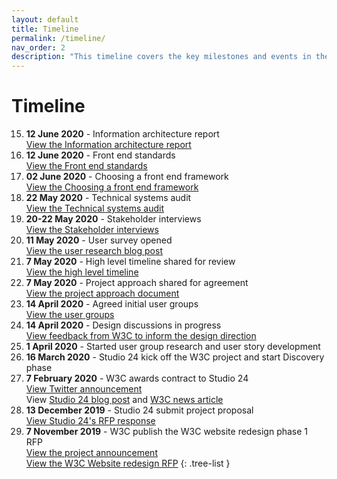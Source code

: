 ```yaml
---
layout: default
title: Timeline
permalink: /timeline/
nav_order: 2
description: "This timeline covers the key milestones and events in the W3C website redesign."
---
```

# Timeline


15. **12 June 2020** - Information architecture report
<br>[View the Information architecture report](https://docs.google.com/document/d/1qVUWoRqMD95LE9z22dP5hPbToKnRugv4jK83L3pXvts/edit#heading=h.9lvctvyvjuuq)
14. **12 June 2020** - Front end standards
<br>[View the Front end standards](/docs/front-end-standards)
13. **02 June 2020** - Choosing a front end framework
<br>[View the Choosing a front end framework](/docs/choosing-front-end-framework)
12. **22 May 2020** - Technical systems audit
<br>[View the Technical systems audit](/docs/technical-systems-audit)
11. **20-22 May 2020** - Stakeholder interviews
<br>[View the Stakeholder interviews](/updates/user-research/)
10. **11 May 2020** - User survey opened  
[View the user research blog post](/updates/user-research/)
9. **7 May 2020** - High level timeline shared for review  
[View the high level timeline](/docs/high-level-timeline/)
8. **7 May 2020** - Project approach shared for agreement  
[View the project approach document](/docs/project-approach/)
7. **14 April 2020** - Agreed initial user groups  
[View the user groups](/docs/user-groups/)
6. **14 April 2020** - Design discussions in progress  
[View feedback from W3C to inform the design direction](/updates/design-survey/) 
5. **1 April 2020** - Started user group research and user story development
4. **16 March 2020** - Studio 24 kick off the W3C project and start Discovery phase
3. **7 February 2020** - W3C awards contract to Studio 24  
[View Twitter announcement](https://twitter.com/w3c/status/1225796276555567105)  
View [Studio 24 blog post](https://www.studio24.net/blog/studio24-w3c/) and [W3C news article](https://www.w3.org/blog/news/archives/8326)
2. **13 December 2019** - Studio 24 submit project proposal  
[View Studio 24's RFP response](https://lists.w3.org/Archives/Public/public-website-redesign/2019Dec/0024.html) 
1. **7 November 2019** - W3C publish the W3C website redesign phase 1 RFP  
[View the project announcement](https://twitter.com/w3c/status/1192381879812579328)  
[View the W3C Website redesign RFP](https://www.w3.org/2019/11/website-redesign-rfp.html)
{: .tree-list }
